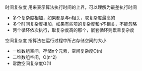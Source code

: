 时间复杂度 用来表示算法执行时间的上界，可以理解为最差执行时间

- 多个复杂度相加，如果都是与n相关，取复杂度最高的
- 多个时间复杂度相加，如果有些项的复杂度和n不相关，不能忽略
- 两个循环依次执行，取复杂度高的那个，嵌套循环则累乘复杂度

空间复杂度 指算法在运行过程中所占存储空间的大小

- 一维数组空间，存储n个元素，空间复杂度O(n)
- 二维数组空间，O(n^2)
- 常数空间复杂度O(1)
  
  